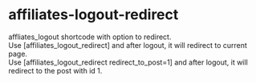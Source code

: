 # affiliates-logout-redirect
affliates_logout shortcode with option to redirect.<br />
Use [affiliates_logout_redirect] and after logout, it will redirect to current page.<br />
Use [affiliates_logout_redirect redirect_to_post=1] and after logout, it will redirect to the post with id 1.
